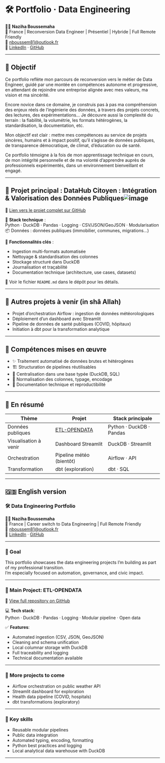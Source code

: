 
# 🛠️ Portfolio · Data Engineering

👩‍💻 **Naziha Boussemaha**  
📍 France | Reconversion Data Engineer | Présentiel | Hybride | Full Remote Friendly  
📧 nboussem81@outlook.fr  
🔗 [LinkedIn](https://www.linkedin.com/in/nabdb2a441200/) · [GitHub](https://github.com/Nha-Bssha/)

---

## 🎯 Objectif

Ce portfolio reflète mon parcours de reconversion vers le métier de Data Engineer, guidé par une montée en compétences autonome et progressive, en attendant de rejoindre une entreprise alignée avec mes valeurs, ma vision et ma sincérité.

Encore novice dans ce domaine, je construis pas à pas ma compréhension des enjeux réels de l’ingénierie des données, à travers des projets concrets, des lectures, des expérimentations… Je découvre aussi la complexité du terrain : la fiabilité, la volumétrie, les formats hétérogènes, la standardisation, la documentation, etc.

Mon objectif est clair : mettre mes compétences au service de projets sincères, humains et à impact positif, qu’il s’agisse de données publiques, de transparence démocratique, de climat, d’éducation ou de santé.

Ce portfolio témoigne à la fois de mon apprentissage technique en cours, de mon intégrité personnelle et de ma volonté d’apprendre auprès de professionnels expérimentés, dans un environnement bienveillant et engagé.

---

## 🧱 Projet principal : DataHub Citoyen : Intégration & Valorisation des Données Publiques![image](https://github.com/user-attachments/assets/a640c174-1a29-4e97-9c61-91476e024242)


📂 [Lien vers le projet complet sur GitHub](https://github.com/Nha-Bssha/etl-opendata)

🔧 **Stack technique** :  
Python · DuckDB · Pandas · Logging · CSV/JSON/GeoJSON · Modularisation  
📦 Données : données publiques (immobilier, communes, migrations…)

🧩 **Fonctionnalités clés** :
- Ingestion multi-formats automatisée
- Nettoyage & standardisation des colonnes
- Stockage structuré dans DuckDB
- Journalisation et traçabilité
- Documentation technique (architecture, use cases, datasets)

📎 Voir le fichier `README.md` dans le dépôt pour les détails.

---

## 📁 Autres projets à venir (in shâ Allah)

- Projet d’orchestration Airflow : ingestion de données météorologiques
- Déploiement d’un dashboard avec Streamlit
- Pipeline de données de santé publiques (COVID, hôpitaux)
- Initiation à dbt pour la transformation analytique

---

## 🧠 Compétences mises en œuvre

- ✨ Traitement automatisé de données brutes et hétérogènes
- 🏗️ Structuration de pipelines réutilisables
- 💾 Centralisation dans une base typée (DuckDB, SQL)
- 🧼 Normalisation des colonnes, typage, encodage
- 🧾 Documentation technique et reproductibilité

---

## 🔎 En résumé

| Thème                  | Projet                          | Stack principale         |
|------------------------|----------------------------------|--------------------------|
| Données publiques      | [ETL-OPENDATA](https://github.com/Nha-Bssha/etl-opendata) | Python · DuckDB · Pandas |
| Visualisation à venir  | Dashboard Streamlit              | DuckDB · Streamlit       |
| Orchestration          | Pipeline météo (bientôt)         | Airflow · API            |
| Transformation         | dbt (exploration)                | dbt · SQL                |

---

## 🇬🇧 English version

### 🛠️ Data Engineering Portfolio

👩‍💻 **Naziha Boussemaha**  
📍 France | Career switch to Data Engineering | Full Remote Friendly  
📧 nboussem81@outlook.fr  
🔗 [LinkedIn](https://www.linkedin.com/in/nabdb2a441200/) · [GitHub](https://github.com/Nha-Bssha/)

---

### 🎯 Goal

This portfolio showcases the data engineering projects I’m building as part of my professional transition.  
I’m especially focused on automation, governance, and civic impact.

---

### 🔧 Main Project: ETL-OPENDATA

📂 [View full repository on GitHub](https://github.com/Nha-Bssha/etl-opendata)

💻 **Tech stack**:  
Python · DuckDB · Pandas · Logging · Modular pipeline · Open data

✅ **Features**:
- Automated ingestion (CSV, JSON, GeoJSON)
- Cleaning and schema unification
- Local columnar storage with DuckDB
- Full traceability and logging
- Technical documentation available

---

### 📁 More projects to come

- Airflow orchestration on public weather API
- Streamlit dashboard for exploration
- Health data pipeline (COVID, hospitals)
- dbt transformations (exploratory)

---

### 🧠 Key skills

- Reusable modular pipelines
- Public data integration
- Automated typing, encoding, formatting
- Python best practices and logging
- Local analytical data warehouse with DuckDB

---


